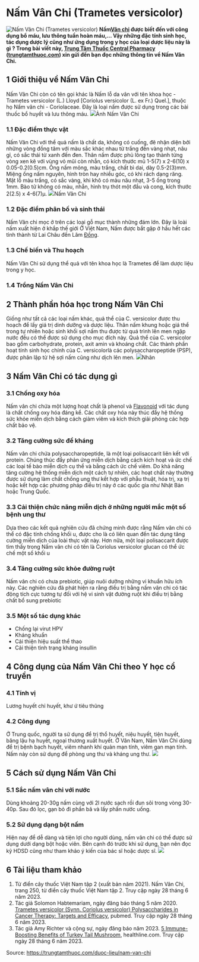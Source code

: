 # Nấm Vân Chi (Trametes versicolor)

![Nấm Vân Chi \(Trametes versicolor\)](https://trungtamthuoc.com/images/others/nam-van-chi-4-4206.jpg)
**Nấm[Vân chi](https://trungtamthuoc.com/hoat-chat/van-chi "Vân chi") được biết đến với công dụng bổ máu, lưu thông tuần hoàn máu,... Vậy những đặc tính sinh học, tác dụng dược lý cũng như ứng dụng trong y học của loại dược liệu này là gì ? Trong bài viết này, [Trung Tâm Thuốc Central Pharmacy](https://trungtamthuoc.com/ "Trung Tâm Thuốc Central Pharmacy") ([trungtamthuoc.com](https://trungtamthuoc.com/ "trungtamthuoc.com")) xin gửi đến bạn đọc những thông tin về Nấm Vân Chi.**
##  1 Giới thiệu về Nấm Vân Chi
Nấm Vân Chi còn có tên gọi khác là Nấm lỗ da vân với tên khoa học - Trametes versicolor (L.) Lloyd [Coriolus versicolor (L. ex Fr.) Quel.], thuộc họ Nấm vân chi - Coriolaceae. Đây là loại nấm được sử dụng trong các bài thuốc bổ huyết và lưu thông máu.
![](https://trungtamthuoc.com/images/item/nam-van-chi-3.jpg)Ảnh Nấm Vân Chi
### 1.1 Đặc điểm thực vật
Nấm Vân Chi với thể quả nấm là chất da, không có cuống, đẽ nhận diện bởi những vòng đồng tâm với màu sắc khác nhau từ trắng đến vàng nhạt, nâu gỉ, có sắc thái từ xanh đến đen. Thân nấm được phủ lông tạo thành từng vòng xen kẽ với vùng vỏ mũi còn nhẵn, có kích thước mũ 1-5(7) x 2-6(10) x 0.05-0.2(0.5)cm. Ống nấm mỏng, màu trắng, chất bì dai, dày 0.5-2(3)mm. Miệng ống nấm nguyên, hình tròn hay nhiều góc, có khi rách dạng răng. Mặt lỗ màu trắng, có sắc vàng, khi khô có màu nâu nhạt, 3-5 ống trong 1mm. Bào tử không có màu, nhẵn, hình trụ thót một đầu và cong, kích thước 2(2.5) x 4-6(7)μ.
![](https://trungtamthuoc.com/images/item/nam-van-chi-1.jpg)Nấm Vân Chi
### 1.2 Đặc điểm phân bố và sinh thái
Nấm Vân chi mọc ở trên các loại gỗ mục thành những đám lớn.
Đây là loài nấm xuất hiện ở khắp thế giới
Ở Việt Nam, Nấm được bắt gặp ở hầu hết các tỉnh thành từ Lai Châu đến Lâm [Đồng](https://trungtamthuoc.com/hoat-chat/dong "Đồng").
### 1.3 Chế biến và Thu hoạch
Nấm Vân Chi sử dụng thể quả với tên khoa học là Trametes để làm dược liệu trong y học.
### 1.4 Trồng Nấm Vân Chi
##  2 Thành phần hóa học trong Nấm Vân Chi
Giống như tất cả các loại nấm khác, quả thể của C. versicolor được thu hoạch để lấy giá trị dinh dưỡng và dược liệu. Thân nấm khung hoặc giá thể trong tự nhiên hoặc sinh khối sợi nấm thu được từ quá trình lên men ngập nước đều có thể được sử dụng cho mục đích này.
Quả thể của C. versicolor bao gồm carbohydrate, protein, axit amin và khoáng chất. Các thành phần hoạt tính sinh học chính của C. versicolorlà các polysaccharopeptide (PSP), được phân lập từ hệ sợi nấm cũng như dịch lên men.
![](https://trungtamthuoc.com/images/item/nam-van-chi-6\(1\).jpg)Nhãn
##  3 Nấm Vân Chi có tác dụng gì
### 3.1 Chống oxy hóa
Nấm vân chi chứa một lượng hoạt chất là phenol và [Flavonoid](https://trungtamthuoc.com/hoat-chat/flavonoid "Flavonoid") với tác dụng là chất chống oxy hóa đáng kể. Các chất oxy hóa này thúc đẩy hệ thống sức khỏe miễn dịch bằng cách giảm viêm và kích thích giải phóng các hợp chất bảo vệ.
### 3.2 Tăng cường sức đề kháng
Nấm vân chi chứa polysaccharopeptide, là một loại polisaccarit liên kết với protein. Chúng thúc đẩy phản ứng miễn dịch bằng cách kích hoạt và ức chế các loại tế bào miễn dịch cụ thể và bằng cách ức chế viêm. Do khả năng tăng cường hệ thống miễn dịch một cách tự nhiên, các hoạt chất này thường được sử dụng làm chất chống ung thư kết hợp với phẫu thuật, hóa trị, xạ trị hoặc kết hợp các phương pháp điều trị này ở các quốc gia như Nhật Bản hoặc Trung Quốc.
### 3.3 Cải thiện chức năng miễn dịch ở những người mắc một số bệnh ung thư
Dựa theo các kết quả nghiên cứu đã chứng minh được rằng Nấm vân chi có thể có đặc tính chống khối u, được cho là có liên quan đến tác dụng tăng cường miễn dịch của loài thực vật này.
Hơn nữa, một loại polisaccarit được tìm thấy trong Nấm vân chi có tên là Coriolus versicolor glucan có thể ức chế một số khối u
### 3.4 Tăng cường sức khỏe đường ruột
Nấm vân chi có chưa prebiotic, giúp nuôi dưỡng những vi khuẩn hữu ích này. Các nghiên cứu đã phát hiện ra rằng điều trị bằng nấm vân chi có tác động tích cực tương tự đối với hệ vi sinh vật đường ruột khi điều trị bằng chất bổ sung prebiotic
### 3.5 Một số tác dụng khác
  * Chống lại virut HPV
  * Kháng khuẩn
  * Cải thiện hiệu suất thể thao
  * Cải thiện tình trạng kháng insullin


##  4 Công dụng của Nấm Vân Chi theo Y học cổ truyền
### 4.1 Tính vị
Lương huyết chỉ huyết, khư ứ tiêu thũng
### 4.2 Công dụng
Ở Trung quốc, người ta sử dụng để trị thổ huyết, niệu huyết, tiện huyết, băng lậu hạ huyết, ngoại thương xuất huyết.
Ở Vân Nam, Nấm Vân Chi dùng để trị bệnh bạch huyết, viêm nhanh khí quản mạn tính, viêm gan mạn tính. Nấm này còn sử dụng để phòng ung thư và kháng ung thư.
![](https://trungtamthuoc.com/images/item/nam-van-chi-5.jpg)
##  5 Cách sử dụng Nấm Vân Chi
### 5.1 Sắc nấm vân chi với nước
Dùng khoảng 20-30g nấm cùng với 2l nước sạch rồi đun sôi trong vòng 30-40p. Sau đó lọc, gạn bỏ đi phần bã và lấy phần nước uống. 
### 5.2 Sử dụng dạng bột nấm
Hiện nay để dễ dàng và tiện lợi cho người dùng, nấm vân chi có thể được sử dụng dưới dạng bột hoặc viên. Bên cạnh đó trước khi sử dụng, bạn nên đọc kỹ HDSD cũng như tham khảo ý kiến của bác sĩ hoặc dược sĩ.
![](https://trungtamthuoc.com/images/item/nam-van-chi-7.jpg)
##  6 Tài liệu tham khảo
  1. Từ điển cây thuốc Việt Nam tập 2 (xuất bản năm 2021). Nấm Vân Chi, trang 250, từ điển cây thuốc Việt Nam tập 2. Truy cập ngày 28 tháng 6 năm 2023.
  2. Tác giả Solomon Habtemariam, ngày đăng báo tháng 5 năm 2020. [Trametes versicolor (Synn. Coriolus versicolor) Polysaccharides in Cancer Therapy: Targets and Efficacy](https://www.ncbi.nlm.nih.gov/pmc/articles/PMC7277906/), pubmed. Truy cập ngày 28 tháng 6 năm 2023.
  3. Tác giả Amy Richter và cộng sự, ngày đăng báo năm 2023. [5 Immune-Boosting Benefits of Turkey Tail Mushroom](https://www.healthline.com/nutrition/turkey-tail-mushroom), healthline.com. Truy cập ngày 28 tháng 6 năm 2023.


  



Source: https://trungtamthuoc.com/duoc-lieu/nam-van-chi